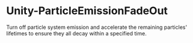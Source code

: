# Unity-ParticleEmissionFadeOut
Turn off particle system emission and accelerate the remaining particles' lifetimes to ensure they all decay within a specified time.
